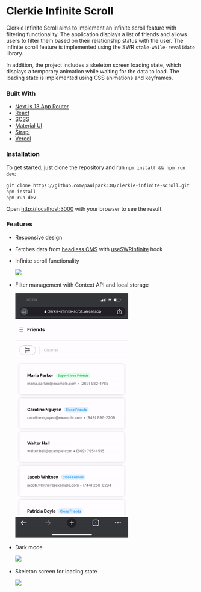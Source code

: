 # Clerkie Infinite Scroll

Clerkie Infinite Scroll aims to implement an infinite scroll feature with filtering functionality. The application displays a list of friends and allows users to filter them based on their relationship status with the user. The infinite scroll feature is implemented using the SWR `stale-while-revalidate` library.

In addition, the project includes a skeleton screen loading state, which displays a temporary animation while waiting for the data to load. The loading state is implemented using CSS animations and keyframes.

### Built With

- [Next.js 13 App Router](https://beta.nextjs.org/docs)
- [React](https://react.dev/)
- [SCSS](https://sass-lang.com/)
- [Material UI](https://mui.com/)
- [Strapi](https://strapi.io/)
- [Vercel](https://vercel.com/)

### Installation

To get started, just clone the repository and run `npm install && npm run dev`:

    git clone https://github.com/paulpark330/clerkie-infinite-scroll.git
    npm install
    npm run dev

Open [http://localhost:3000](http://localhost:3000) with your browser to see the result.

### Features

- Responsive design

- Fetches data from [headless CMS](https://strapi.io/) with [useSWRInfinite](https://swr.vercel.app/docs/pagination#useswrinfinite) hook

- Infinite scroll functionality

  <img src="./public/gifs/infinite-scroll.gif" width="300"/>

- Filter management with Context API and local storage

  <img src="./public/gifs/filter.gif" width="300"/>

- Dark mode

  <img src="./public/gifs/dark-mode.gif" width="300"/>

- Skeleton screen for loading state

  <img src="./public/gifs/skeleton.gif" width="300"/>
